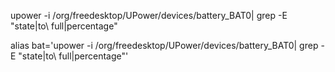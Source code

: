 upower -i /org/freedesktop/UPower/devices/battery_BAT0| grep -E "state|to\ full|percentage"

alias bat='upower -i /org/freedesktop/UPower/devices/battery_BAT0| grep -E "state|to\ full|percentage"'
